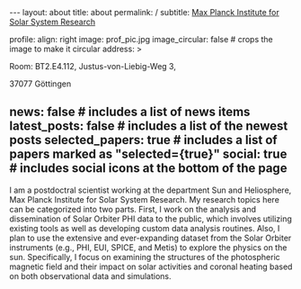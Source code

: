 <meta charset="UTF-8">
---
layout: about
title: about
permalink: /
subtitle: <a href='https://wis.kuleuven.be/CmPA'> Max Planck Institute for Solar System Research </a>

profile:
  align: right
  image: prof_pic.jpg
  image_circular: false # crops the image to make it circular
  address: >
    <p>Room: BT2.E4.112, Justus-von-Liebig-Weg 3,</p>
    <p>37077 Göttingen</p>

news: false  # includes a list of news items
latest_posts: false  # includes a list of the newest posts
selected_papers: true # includes a list of papers marked as "selected={true}"
social: true  # includes social icons at the bottom of the page
---

I am a postdoctral scientist working at the department Sun and Heliosphere, Max Planck Institute for Solar System Research.
My research topics here can be categorized into two parts. First, I work on the analysis and dissemination of Solar Orbiter PHI data to the public, which involves utilizing existing tools as well as developing custom data analysis routines. Also, I plan to use the extensive and ever-expanding dataset from the Solar Orbiter instruments (e.g., PHI, EUI, SPICE, and Metis) to explore the physics on the sun. Specifically, I focus on examining the structures of the photospheric magnetic field and their impact on solar activities and coronal heating based on both observational data and simulations.

